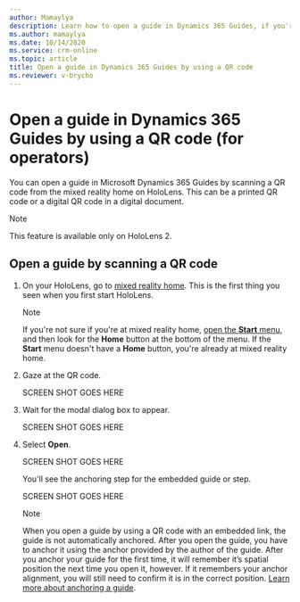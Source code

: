 ```yaml
---
author: Mamaylya
description: Learn how to open a guide in Dynamics 365 Guides, if you're an operator, by using a QR code
ms.author: mamaylya
ms.date: 10/14/2020
ms.service: crm-online
ms.topic: article
title: Open a guide in Dynamics 365 Guides by using a QR code
ms.reviewer: v-brycho
---
```


# Open a guide in Dynamics 365 Guides by using a QR code (for operators)

You can open a guide in Microsoft Dynamics 365 Guides by scanning a QR code from the mixed reality home on HoloLens. This can be a printed QR code or a digital QR code 
in a digital document. 

> [!NOTE]
> This feature is available only on HoloLens 2.
 
## Open a guide by scanning a QR code

1. On your HoloLens, go to [mixed reality home](https://docs.microsoft.com/hololens/hololens2-basic-usage#start-menu-mixed-reality-home-and-apps). This is the first thing you seen when you first start HoloLens.

    > [!NOTE]
    > If you're not sure if you're at mixed reality home, [open the **Start** menu](https://docs.microsoft.com/hololens/hololens2-basic-usage#start-menu-mixed-reality-home-and-app), and
then look for the **Home** button at the bottom of the menu. If the **Start** menu doesn't have a **Home** button, you're already at mixed reality home.

2. Gaze at the QR code.

    SCREEN SHOT GOES HERE
    
3. Wait for the modal dialog box to appear.

    SCREEN SHOT GOES HERE
    
3. Select **Open**.

    SCREEN SHOT GOES HERE
    
    You'll see the anchoring step for the embedded guide or step.
    
    SCREEN SHOT GOES HERE
 
    > [!NOTE]
    > When you open a guide by using a QR code with an embedded link, the guide is not automatically anchored. After you open the guide, you have to anchor it using the anchor
    provided by the author of the guide. After you anchor your guide for the first time, it will remember it’s spatial position the next time you open it, however. 
    If it remembers your anchor alignment, you will still need to confirm it is in the correct position. [Learn more about anchoring a guide](operator-anchor.md).
    
